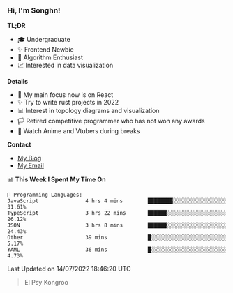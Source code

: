 ### Hi, I'm Songhn!

**TL;DR**

- 🎓 Undergraduate
- ✨ Frontend Newbie
- 🎈 Algorithm Enthusiast
- 📈 Interested in data visualization

**Details**

- 🎯 My main focus now is on React
- ✨ Try to write rust projects in 2022
- 📊 Interest in topology diagrams and visualization
- 🏳️ Retired competitive programmer who has not won any awards
- 🍵 Watch Anime and Vtubers during breaks

**Contact**
- [My Blog](https://blog.songhn.com)
- [My Email](mailto:songhn233@gmail.com)

<!--START_SECTION:waka-->
📊 **This Week I Spent My Time On** 

```text
💬 Programming Languages: 
JavaScript               4 hrs 4 mins        ████████░░░░░░░░░░░░░░░░░   31.61% 
TypeScript               3 hrs 22 mins       ██████░░░░░░░░░░░░░░░░░░░   26.12% 
JSON                     3 hrs 8 mins        ██████░░░░░░░░░░░░░░░░░░░   24.43% 
Other                    39 mins             █░░░░░░░░░░░░░░░░░░░░░░░░   5.17% 
YAML                     36 mins             █░░░░░░░░░░░░░░░░░░░░░░░░   4.73%

```


 Last Updated on 14/07/2022 18:46:20 UTC
<!--END_SECTION:waka-->

> El Psy Kongroo
